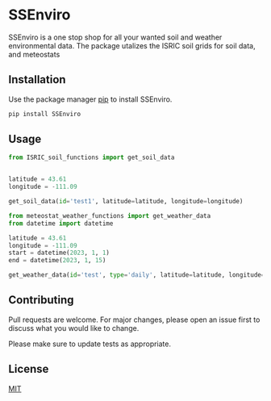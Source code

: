 # SSEnviro

SSEnviro is a one stop shop for all your wanted soil and weather environmental data. The package utalizes the ISRIC soil grids for soil data, and meteostats 

## Installation

Use the package manager [pip](https://pip.pypa.io/en/stable/) to install SSEnviro.

```bash
pip install SSEnviro
```

## Usage

```python
from ISRIC_soil_functions import get_soil_data


latitude = 43.61
longitude = -111.09

get_soil_data(id='test1', latitude=latitude, longitude=longitude)

from meteostat_weather_functions import get_weather_data
from datetime import datetime

latitude = 43.61
longitude = -111.09
start = datetime(2023, 1, 1)
end = datetime(2023, 1, 15)

get_weather_data(id='test', type='daily', latitude=latitude, longitude=longitude, start_date=start, end_date=end)
```

## Contributing
Pull requests are welcome. For major changes, please open an issue first to discuss what you would like to change.

Please make sure to update tests as appropriate.

## License
[MIT](https://choosealicense.com/licenses/mit/)